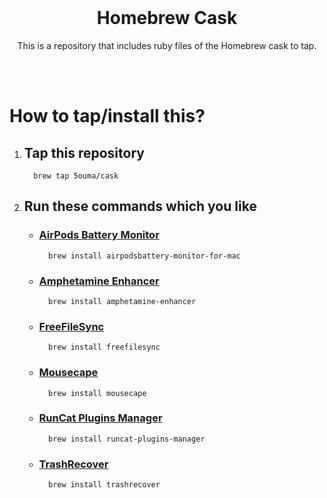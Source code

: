 <br>

<h1 align="center">Homebrew Cask</h1>
<p align="center">This is a repository that includes ruby files of the Homebrew cask to tap.</p>

<br><br>

# How to tap/install this?

1. ## Tap this repository

    ```shell
      brew tap 5ouma/cask
    ```

2. ## Run these commands which you like

    - ### [AirPods Battery Monitor](https://github.com/mohamed-arradi/AirpodsBattery-Monitor-For-Mac)
        ```shell
          brew install airpodsbattery-monitor-for-mac
        ```
    - ### [Amphetamine Enhancer](https://github.com/x74353/Amphetamine-Enhancer)
        ```shell
          brew install amphetamine-enhancer
        ```
    - ### [FreeFileSync](https://freefilesync.org)
        ```shell
          brew install freefilesync
        ```
    - ### [Mousecape](https://github.com/alexzielenski/Mousecape)
        ```shell
          brew install mousecape
        ```
    - ### [RunCat Plugins Manager](https://kyome.io/runcat/)
        ```shell
          brew install runcat-plugins-manager
        ```
    - ### [TrashRecover](https://www.corecode.io/trashrecover)

        ```shell
          brew install trashrecover
        ```
